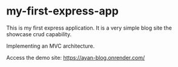 # my-first-express-app
This is my first express application. It is a very simple blog site the showcase crud capability.

Implementing an MVC architecture.

Access the demo site: https://ayan-blog.onrender.com/
